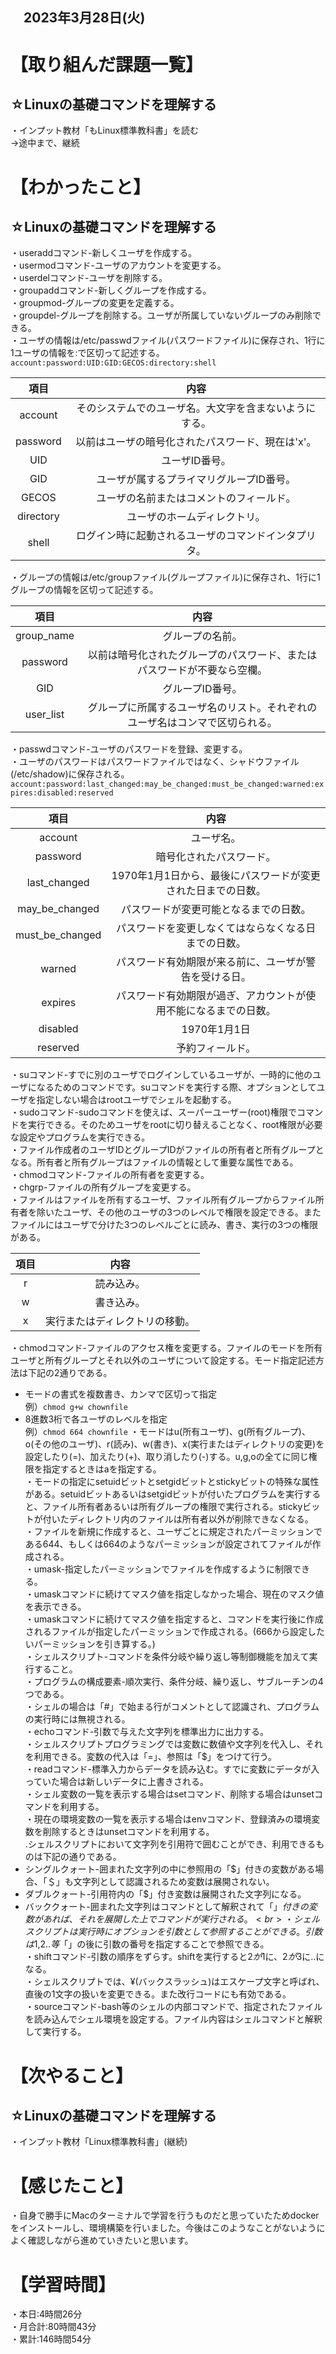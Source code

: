 ## 　2023年3月28日(火)
# 【取り組んだ課題一覧】
## ☆Linuxの基礎コマンドを理解する
・インプット教材「もLinux標準教科書」を読む<br>
→途中まで、継続
# 【わかったこと】
## ☆Linuxの基礎コマンドを理解する
・useraddコマンド-新しくユーザを作成する。<br>
・usermodコマンド-ユーザのアカウントを変更する。<br>
・userdelコマンド-ユーザを削除する。<br>
・groupaddコマンド-新しくグループを作成する。<br>
・groupmod-グループの変更を定義する。<br>
・groupdel-グループを削除する。ユーザが所属していないグループのみ削除できる。<br>
・ユーザの情報は/etc/passwdファイル(パスワードファイル)に保存され、1行に1ユーザの情報を:で区切って記述する。<br>
```account:password:UID:GID:GECOS:directory:shell```

|項目|内容|
|:---:|:---:|
|account|そのシステムでのユーザ名。大文字を含まないようにする。|
|password|以前はユーザの暗号化されたパスワード、現在は'x'。|
|UID|ユーザID番号。|
|GID|ユーザが属するプライマリグループID番号。|
|GECOS|ユーザの名前またはコメントのフィールド。|
|directory|ユーザのホームディレクトリ。|
|shell|ログイン時に起動されるユーザのコマンドインタプリタ。|
・グループの情報は/etc/groupファイル(グループファイル)に保存され、1行に1グループの情報を区切って記述する。

|項目|内容|
|:---:|:---:|
|group_name|グループの名前。|
|password|以前は暗号化されたグループのパスワード、またはパスワードが不要なら空欄。|
|GID|グループID番号。|
|user_list|グループに所属するユーザ名のリスト。それぞれのユーザ名はコンマで区切られる。|
・passwdコマンド-ユーザのパスワードを登録、変更する。<br>
・ユーザのパスワードはパスワードファイルではなく、シャドウファイル(/etc/shadow)に保存される。<br>
```account:password:last_changed:may_be_changed:must_be_changed:warned:expires:disabled:reserved```

|項目|内容|
|:---:|:---:|
|account|ユーザ名。|
|password|暗号化されたパスワード。|
|last_changed|1970年1月1日から、最後にパスワードが変更された日までの日数。|
|may_be_changed|パスワードが変更可能となるまでの日数。|
|must_be_changed|パスワードを変更しなくてはならなくなる日までの日数。|
|warned|パスワード有効期限が来る前に、ユーザが警告を受ける日。|
|expires|パスワード有効期限が過ぎ、アカウントが使用不能になるまでの日数。|
|disabled|1970年1月1日|からアカウントが使用不能になる日までの日数。
|reserved|予約フィールド。|
・suコマンド-すでに別のユーザでログインしているユーザが、一時的に他のユーザになるためのコマンドです。suコマンドを実行する際、オプションとしてユーザを指定しない場合はrootユーザでシェルを起動する。<br>
・sudoコマンド-sudoコマンドを使えば、スーパーユーザー(root)権限でコマンドを実行できる。そのためユーザをrootに切り替えることなく、root権限が必要な設定やプログラムを実行できる。<br>
・ファイル作成者のユーザIDとグループIDがファイルの所有者と所有グループとなる。所有者と所有グループはファイルの情報として重要な属性である。<br>
・chmodコマンド-ファイルの所有者を変更する。<br>
・chgrp-ファイルの所有グループを変更する。<br>
・ファイルはファイルを所有するユーザ、ファイル所有グループからファイル所有者を除いたユーザ、その他のユーザの3つのレベルで権限を設定できる。またファイルにはユーザで分けた3つのレベルごとに読み、書き、実行の3つの権限がある。

|項目|内容|
|:---:|:---:|
|r|読み込み。|
|w|書き込み。|
|x|実行またはディレクトリの移動。|
・chmodコマンド-ファイルのアクセス権を変更する。ファイルのモードを所有ユーザと所有グループとそれ以外のユーザについて設定する。モード指定記述方法は下記の2通りである。<br>
* モードの書式を複数書き、カンマで区切って指定<br>
例）```chmod g+w chownfile```
* 8進数3桁で各ユーザのレベルを指定<br>
例）```chmod 664 chownfile```
・モードはu(所有ユーザ)、g(所有グループ)、o(その他のユーザ)、r(読み)、w(書き)、x(実行またはディレクトリの変更)を設定したり(=)、加えたり(+)、取り消したり(-)する。u,g,oの全てに同じ権限を指定するときはaを指定する。<br>
・モードの指定にsetuidビットとsetgidビットとstickyビットの特殊な属性がある。setuidビットあるいはsetgidビットが付いたプログラムを実行すると、ファイル所有者あるいは所有グループの権限で実行される。stickyビットが付いたディレクトリ内のファイルは所有者以外が削除できなくなる。<br>
・ファイルを新規に作成すると、ユーザごとに規定されたパーミッションである644、もしくは664のようなパーミッションが設定されてファイルが作成される。<br>
・umask-指定したパーミッションでファイルを作成するように制限できる。<br>
・umaskコマンドに続けてマスク値を指定しなかった場合、現在のマスク値を表示できる。<br>
・umaskコマンドに続けてマスク値を指定すると、コマンドを実行後に作成されるファイルが指定したパーミッションで作成される。(666から設定したいパーミッションを引き算する。)<br>
・シェルスクリプト-コマンドを条件分岐や繰り返し等制御機能を加えて実行すること。<br>
・プログラムの構成要素-順次実行、条件分岐、繰り返し、サブルーチンの4つである。<br>
・シェルの場合は「#」で始まる行がコメントとして認識され、プログラムの実行時には無視される。<br>
・echoコマンド-引数で与えた文字列を標準出力に出力する。<br>
・シェルスクリプトプログラミングでは変数に数値や文字列を代入し、それを利用できる。変数の代入は「=」、参照は「$」をつけて行う。<br>
・readコマンド-標準入力からデータを読み込む。すでに変数にデータが入っていた場合は新しいデータに上書きされる。<br>
・シェル変数の一覧を表示する場合はsetコマンド、削除する場合はunsetコマンドを利用する。<br>
・現在の環境変数の一覧を表示する場合はenvコマンド、登録済みの環境変数を削除するときはunsetコマンドを利用する。<br>
.シェルスクリプトにおいて文字列を引用符で囲むことができ、利用できるものは下記の通りである。<br>
* シングルクォート-囲まれた文字列の中に参照用の「$」付きの変数がある場合、「＄」も文字列として認識されるため変数は展開されない。
* ダブルクォート-引用符内の「$」付き変数は展開された文字列になる。
* バッククォート-囲まれた文字列はコマンドとして解釈されて「$」付きの変数があれば、それを展開した上でコマンドが実行される。<br>
・シェルスクリプトは実行時にオプションを引数として参照することができる。引数は$1,$2..等「$」の後に引数の番号を指定することで参照できる。<br>
・shiftコマンド-引数の順序をずらす。shiftを実行すると$2が$1に、$2が$3に..になる。<br>
・シェルスクリプトでは、¥(バックスラッシュ)はエスケープ文字と呼ばれ、直後の1文字の扱いを変更できる。また改行コードにも有効である。<br>
・sourceコマンド-bash等のシェルの内部コマンドで、指定されたファイルを読み込んでシェル環境を設定する。ファイル内容はシェルコマンドと解釈して実行する。<br>
# 【次やること】
## ☆Linuxの基礎コマンドを理解する
・インプット教材「Linux標準教科書」(継続)
# 【感じたこと】
・自身で勝手にMacのターミナルで学習を行うものだと思っていたためdockerをインストールし、環境構築を行いました。今後はこのようなことがないようによく確認しながら進めていきたいと思います。
# 【学習時間】
・本日:4時間26分<br>
・月合計:80時間43分<br>
・累計:146時間54分

